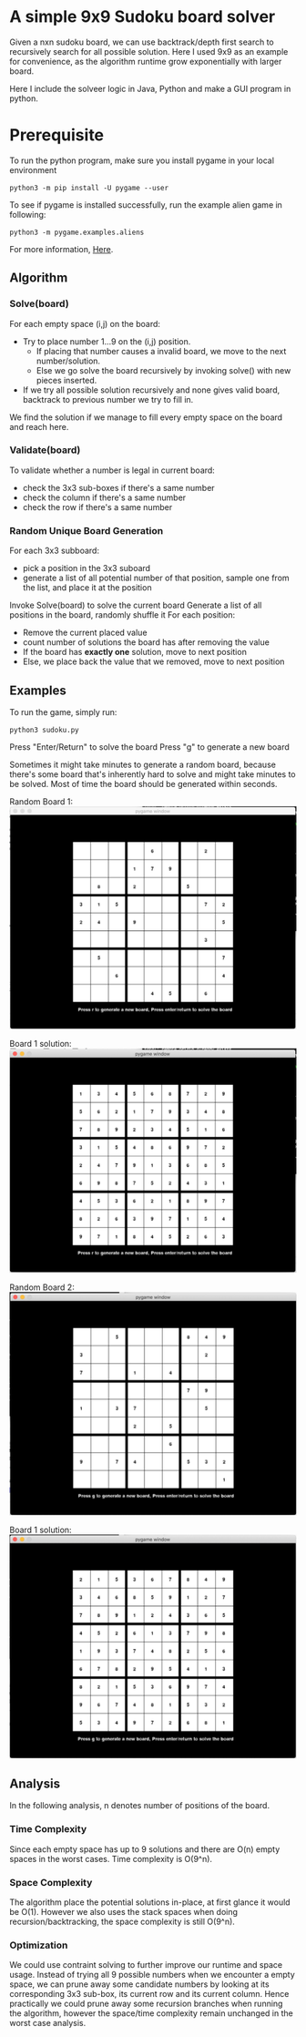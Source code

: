 # A simple 9x9 Sudoku board solver
Given a nxn sudoku board, we can use backtrack/depth first search to recursively search for
all possible solution. Here I used 9x9 as an example for convenience, as the algorithm runtime
grow exponentially with larger board.

Here I include the solveer logic in Java, Python and make a GUI program in python.

# Prerequisite
To run the python program, make sure you install pygame in your local environment
```
python3 -m pip install -U pygame --user
```
To see if pygame is installed successfully, run the example alien game in following:
```
python3 -m pygame.examples.aliens
```
For more information, [Here](https://www.pygame.org/wiki/GettingStarted).

## Algorithm

### Solve(board)

For each empty space (i,j) on the board:
  - Try to place number 1...9 on the (i,j) position.
      - If placing that number causes a invalid board, we move to the next number/solution.
      - Else we go solve the board recursively by invoking solve() with new pieces inserted.
  - If we try all possible solution recursively and none gives valid board, backtrack to previous
  number we try to fill in.

We find the solution if we manage to fill every empty space on the board and reach here.

### Validate(board)

To validate whether a number is legal in current board:
  - check the 3x3 sub-boxes if there's a same number
  - check the column if there's a same number
  - check the row if there's a same number

### Random Unique Board Generation
For each 3x3 subboard:
  - pick a position in the 3x3 suboard
  - generate a list of all potential number of that position, sample one from the list, and place it at the position

Invoke Solve(board) to solve the current board
Generate a list of all positions in the board, randomly shuffle it
For each position:
  - Remove the current placed value
  - count number of solutions the board has after removing the value
  - If the board has **exactly one** solution, move to next position
  - Else, we place back the value that we removed, move to next position
  


## Examples

To run the game, simply run:
```
python3 sudoku.py
```

Press "Enter/Return" to solve the board
Press "g" to generate a new board

Sometimes it might take minutes to generate a random board, because there's
some board that's inherently hard to solve and might take minutes to be solved.
Most of time the board should be generated within seconds.

Random Board 1:
![randomly generated unique solution board](board1.png)

Board 1 solution:
![solution of random board 1](board1solution.png)

Random Board 2:
![randomly generated unique solution board](board2.png)

Board 1 solution:
![solution of random board 2](board2solution.png)



## Analysis
In the following analysis, n denotes number of positions of the board.

### Time Complexity
Since each empty space has up to 9 solutions and there are O(n) empty spaces in the worst cases. 
Time complexity is O(9^n).

### Space Complexity
The algorithm place the potential solutions in-place, at first glance it would be O(1).
However we also uses the stack spaces when doing recursion/backtracking, the space
complexity is still O(9^n).

### Optimization
We could use contraint solving to further improve our runtime and space usage. Instead of trying
all 9 possible numbers when we encounter a empty space, we can prune away some candidate numbers by looking at
its corresponding 3x3 sub-box, its current row and its current column. Hence practically we could prune away
some recursion branches when running the algorithm, however the space/time complexity remain unchanged in
the worst case analysis.
